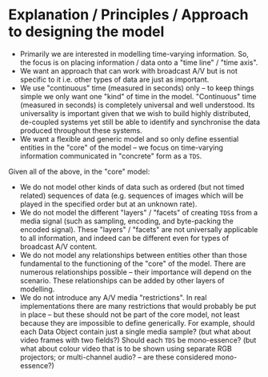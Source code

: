 # Explanation / Principles / Approach to designing the model

* Primarily we are interested in modelling time-varying information. So, the focus is on placing information / data onto a "time line" / "time axis".
* We want an approach that can work with broadcast A/V but is not specific to it i.e. other types of data are just as important.
* We use "continuous" time (measured in seconds) only &ndash; to keep things simple we only want one "kind" of time in the model. "Continuous" time (measured in seconds) is completely universal and well understood. Its universality is important given that we wish to build highly distributed, de-coupled systems yet still be able to identify and synchronise the data produced throughout these systems.
* We want a flexible and generic model and so only define essential entities in the "core" of the model &ndash; we focus on time-varying information communicated in "concrete" form as a `TDS`.



Given all of the above, in the "core" model:

* We do not model other kinds of data such as ordered (but not timed related) sequences of data (e.g. sequences of images which will be played in the specified order but at an unknown rate).
* We do not model the different "layers" / "facets" of creating `TDS`s from a media signal (such as sampling, encoding, and byte-packing the encoded signal). These "layers" / "facets" are not universally applicable to all information, and indeed can be different even for types of broadcast A/V content.
* We do not model any relationships between entities other than those fundamental to the functioning of the "core" of the model. There are numerous relationships possible &ndash; their importance will depend on the scenario. These relationships can be added by other layers of modelling.
* We do not introduce any A/V media "restrictions". In real implementations there are many restrictions that would probably be put in place &ndash; but these should not be part of the core model, not least because they are impossible to define generically. For example, should each Data Object contain just a single media sample? (but what about video frames with two fields?) Should each `TDS` be mono-essence? (but what about colour video that is to be shown using separate RGB projectors; or multi-channel audio? &ndash; are these considered mono-essence?)


